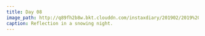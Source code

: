```yaml
---
title: Day 08
image_path: http://q89fh2b8w.bkt.clouddn.com/instaxdiary/201902/2019%202%2012.jpg
caption: Reflection in a snowing night.
---
```



